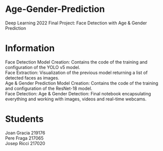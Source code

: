 # Age-Gender-Prediction
Deep Learning 2022 Final Project: Face Detection with Age &amp; Gender Prediction

# Information
Face Detection Model Creation: Contains the code of the training and configuration of the YOLO v5 model.
<br>
Face Extraction: Visualization of the previous model returning a list of detected faces as images.
<br>
Age & Gender Prediction Model Creation: Contains the code of the training and configuration of the ResNet-18 model.
<br>
Face Detection: Age & Gender Detection: Final notebook encapsulating everything and working with images, videos and real-time webcams.

# Students
Joan Gracia 219176 <br>
Pere Fraga 217065 <br>
Josep Ricci 217020 <br>